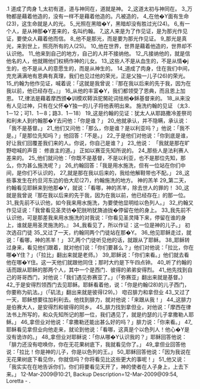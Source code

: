 .1 
道成了肉身 
1_太初有道，道与神同在，道就是神。 2_这道太初与神同在。 3_万物都是藉着他造的，没有一样不是藉着他造的。凡被造的， 4_在他�Y面有生命(23)，这生命就是人的光。 5_光照在黑暗�Y，黑暗却没有胜过光(24)。 
6_有一个人，是从神那�Y差来的，名叫约翰。 7_这人来是为了作见证，是为那光作见证，要使众人藉着他而信。 8_他不是那光，而是要为那光作见证。 9_那光是真光，来到世上，照亮所有的人(25)。 10_他在世界，世界是藉着他造的，世界却不认识他。 11_他来到自己的地方，自己的人并不接纳他。 12_凡接纳他的，就是信他名的人，他就赐他们权柄作神的儿女。 13_这些人不是从血生的，不是从情�j生的，也不是从人的意愿生的，而是从神生的。 
14_道成了肉身，住在我们中间，充充满满地有恩典有真理，我们也见过他的荣光，正是父独一儿子(26)的荣光。 15_约翰为他作见证，喊着说：「这就是我曾说：『那在我以后来的先于我，因为在我以前，他已经存在。』」 16_从他的丰富�Y，我们都领受了恩典，而且恩上加恩。 17_律法是藉着摩西颁�训模欢鞯浜驼胬砣词怯梢�稣基督来的。 18_从来没有人见过神，只有在父怀�Y独一的儿子将他表明出来。 
施洗约翰的见证 
（太3．1－12；可1．1－8；路3．1－18） 
19_这是约翰的见证：犹太人从耶路撒冷差祭司和利未人到约翰那�Y去问他：「你是谁？」 20_他就承认，并不隐瞒，承认说：「我不是基督。」 21_他们又问他：「那么，你是谁？是以利亚吗？」他说：「我不是。」「是那位先知吗？」他回答：「不是。」 22_于是他们对他说：「你到底是谁，好让我们回覆差我们来的人。你说，你自己是谁？」 23_他说： 
「我就是那在旷野唿喊的声音： 
修直主的道。」 
正如以赛亚先知所说的。 
24_那些人是法利赛人差来的。 25_他们就问他：「你既不是基督，不是以利亚，也不是那位先知，那么，你为甚么施洗呢？」 26_约翰回答：「我是用水施洗，但有一位站在你们中间，是你们不认识的， 27_就是那在我以后来的，我给他解鞋带也不配。」 28_这些事发生在约旦河东边的伯大尼(27)，约翰施洗的地方。 
神的羔羊 
29_第二天，约翰看见耶稣来到他那�Y，就说：「看哪，神的羔羊，除去世人的罪的！ 30_这就是我曾说『那在我以后来的先于我，因为在我以前，他已经存在』的那一位。 31_我先前不认识他，如今我来用水施洗，为要使他显明给以色列人。」 32_约翰又作见证说：「我曾看见圣灵彷�犯胱哟犹旖迪拢�停留在他的身上。 33_我先前不认识他，可是那差我来用水施洗的对我说：『你看见圣灵降下来，停留在谁的身上，谁就是用圣灵施洗的。』 34_我看见了，所以作证：这一位是神的儿子。」 
初次选召门徒 
35_又过了一天，约翰同两个门徒站在那�Y。 36_他见耶稣走过，就说：「看哪，神的羔羊！」 37_两个门徒听见他的话，就跟从了耶稣。 38_耶稣转过身来，看见他们跟着，就对他们说：「你们要甚么？」他们对他说：「拉比，你在哪�Y住？」（「拉比」翻出来就是老师。） 39_耶稣说：「你们来看。」他们就去看他在哪�Y住。这一天他们就跟他同住；那时大约是下午四点钟。 40_听了约翰的话而跟从耶稣的那两个人，其中一个是西门．彼得的弟弟安得烈。 41_他先找到自己的哥哥西门，对他说：「我们遇见弥赛亚了。」（「弥赛亚」翻出来就是基督。） 42_于是安得烈领西门去见耶稣。耶稣看着他，说：「你是约翰(28)的儿子西门，你要称为矶法。」（「矶法」翻出来就是彼得(29)。） 
唿召腓力和拿但业 
43_又过了一天，耶稣想要往加利利去。他找到腓力，就对他说：「来跟从我！」 44_这腓力是伯赛大人，是安得烈和彼得的同乡。 45_腓力找到拿但业，对他说：「摩西在律法书上所写的，和众先知所记的那一位，我们遇见了，就是约瑟的儿子拿撒勒人耶稣。」 46_拿但业对他说：「拿撒勒还能出甚么好的吗？」腓力说：「你来看。」 47_耶稣看见拿但业向他走来，就论到他说：「看哪，这真是个以色列人！他心�Y是没有诡诈的。」 48_拿但业对耶稣说：「你从哪�Y认识我的？」耶稣回答他说：「腓力还没有唿唤你，你在无花果树底下，我就看见你了。」 49_拿但业回答他说：「拉比！你是神的儿子，你是以色列的王。」 50_耶稣回答他说：「因为我说在无花果树底下看见你，你就信吗？你将看见比这些更大的事呢！」 51_他又说：「我实实在在地告诉你们，你们将要看见天开了，神的使者在人子身上，上去下来。」 
12-Mar-2009@10:21, Backup Description=12-Mar-2009@09:54, Loretta - 
.